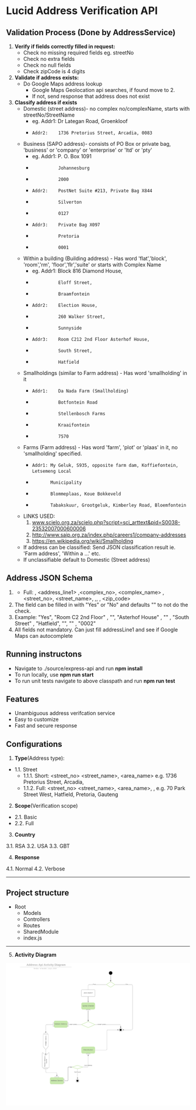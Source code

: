 # Lucid Address Verification API

##  Validation Process (Done by AddressService)
1. **Verify if fields correctly filled in request:**
    * Check no missing required fields eg. streetNo
    * Check no extra fields
    * Check no null fields
    * Check zipCode is 4 digits
2. **Validate if address exists:**
    * Do Google Maps address lookup
        * Google Maps Geolocation api searches, if found move to 2. 
        * If not, send response that address does not exist
3. **Classify address if exists**
    * Domestic (street address)- no complex no/complexName, starts with streetNo/StreetName 
        * eg. Addr1:    Dr Lategan Road, Groenkloof
        *     Addr2:    1736 Pretorius Street, Arcadia, 0083
    * Business (SAPO address)- consists of PO Box or private bag, 'business' or 'company' or 'enterprise' or 'ltd' or 'pty'
        * eg. Addr1:    P. O. Box 1091
        *               Johannesburg
        *               2000
        *     Addr2:    PostNet Suite #213, Private Bag X844
        *               Silverton
        *               0127
        *     Addr3:    Private Bag X097
        *               Pretoria
        *               0001
    * Within a building (Building address) -  Has word 'flat','block', 'room','rm', 'floor','flr','suite' or starts with Complex Name
        * eg. Addr1:    Block 816 Diamond House, 
        *               Eloff Street, 
        *               Braamfontein
        *     Addr2:    Election House, 
        *               260 Walker Street, 
        *               Sunnyside
        *     Addr3:    Room C212 2nd Floor Asterhof House, 
        *               South Street, 
        *               Hatfield
    * Smallholdings (similar to Farm address) - Has word 'smallholding' in it
        *     Addr1:    Da Nada Farm (Smallholding)
        *               Botfontein Road
        *               Stellenbosch Farms
        *               Kraaifontein
        *               7570 
    * Farms (Farm address) - Has word 'farm', 'plot' or 'plaas' in it, no 'smallholding' specified. 
        *     Addr1: My Geluk, S935, opposite farm dam, Koffiefontein, Letsemeng Local
        *            Municipality
        *            Blommeplaas, Koue Bokkeveld
        *            Tabakskuur, Grootgeluk, Kimberley Road, Bloemfontein
        
    * LINKS USED: 
        1.  www.scielo.org.za/scielo.php?script=sci_arttext&pid=S0038-23532007000600006
        2.  http://www.saip.org.za/index.php/careers1/company-addresses
        3. https://en.wikipedia.org/wiki/Smallholding
    * If address can be classified: Send JSON classification result ie. 'Farm address', 'Within a ...' etc.
    * If unclassifiable default to Domestic (Street address)

## Address JSON Schema

1. * Full: <doAddressExistCheck> , <address_line1> ,<complex_no>, <complex_name> ,<street_no>, <street_name>, <suburb> ,<city>, <province>, <zip_code>
2. The <doAddressExistCheck> field can be filled in with "Yes" or "No" and defaults "" to not do the check.
3. Example: "Yes", "Room C2 2nd Floor" , "",  "Asterhof House" , "" ,  "South Street" , "Hatfield",  "",  ""  ,  "0002"
4. All fields not mandatory. Can just fill addressLine1 and see if Google Maps can autocomplete


## Running instructons

* Navigate to ./source/express-api and run **npm install**
* To run locally, use **npm run start**
* To run unit tests navigate to above classpath and run **npm run test**

## Features

* Unambiguous address verifcation service
* Easy to customize
* Fast and secure response

## Configurations

1. **Type**(Address type):

* 1.1. Street
  * 1.1.1. Short: <street_no> <street_name>, <area_name>  e.g. 1736 Pretorius Street, Arcadia,
  * 1.1.2. Full: <street_no> <street_name>, <area_name>, <city>, <province>   e.g. 70 Park Street West, Hatfield, Pretoria, Gauteng 

2. **Scope**(Verification scope)

* 2.1. Basic
* 2.2. Full

3. **Country**

3.1. RSA
3.2. USA
3.3. GBT

4. **Response**

4.1. Normal
4.2. Verbose

<hr>

## Project structure

* Root
  * Models
  * Controllers
  * Routes
  * SharedModule
  * index.js

<hr>

5. **Activity Diagram**
  
  ![no alt](https://github.com/Banzyme/addresses/blob/62990ef4022c514c0daacd05623cba809376f5c9/source/express-api/images/Address%20Api%20Activity%20Diagram%20%20(1).png?raw=true)
  
